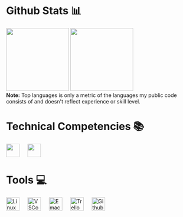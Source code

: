 
<h1>
  Github Stats 📊
</h1>

<p>
  <img src="https://github-readme-stats.vercel.app/api?username=yorennz&show_icons=true&count_private=true&theme=great-gatsby" height="170px">
	<img src="https://github-readme-stats.vercel.app/api/top-langs?username=yorennz&langs_count=10&show_icons=true&locale=en&layout=compact&theme=great-gatsby" height="170px">
  </br>
  <b>Note:</b> Top languages is only a metric of the languages my public code consists of and doesn't reflect experience or skill level.
</p>

<h1>
  Technical Competencies 📚
</h1>

<p>
  <img src="https://img.shields.io/badge/c-%2300599C.svg?style=for-the-badge&logo=c&logoColor=white" height="36px">
  &emsp;
  <img src="https://img.shields.io/badge/python-3670A0?style=for-the-badge&logo=python&logoColor=ffdd54" height="36px">
</p>

<h1>
  Tools 💻
</h1>

<p>
  <img alt="Linux" src="https://img.shields.io/badge/Linux-FCC624?style=for-the-badge&logo=linux&logoColor=black" height="36px">
  &emsp;
  <img alt="VSCode" src="https://img.shields.io/badge/Visual%20Studio%20Code-0078d7.svg?style=for-the-badge&logo=visual-studio-code&logoColor=white"
       height="36px">
  &emsp;
  <img alt="Emacs" src="https://img.shields.io/badge/Emacs-%237F5AB6.svg?&style=for-the-badge&logo=gnu-emacs&logoColor=white" height="36px">
  &emsp;
  <img alt="Trello" src="https://img.shields.io/badge/Trello-%23026AA7.svg?style=for-the-badge&logo=Trello&logoColor=white" height="36px">
  &emsp;
  <img alt="Github" src="https://img.shields.io/badge/github-%23121011.svg?style=for-the-badge&logo=github&logoColor=white" height="36px">
</p>
